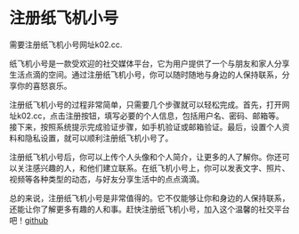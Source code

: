 # 注册纸飞机小号

需要注册纸飞机小号网址k02.cc.

纸飞机小号是一款受欢迎的社交媒体平台，它为用户提供了一个与朋友和家人分享生活点滴的空间。通过注册纸飞机小号，你可以随时随地与身边的人保持联系，分享你的喜怒哀乐。

注册纸飞机小号的过程非常简单，只需要几个步骤就可以轻松完成。首先，打开网址k02.cc，点击注册按钮，填写必要的个人信息，包括用户名、密码、邮箱等。接下来，按照系统提示完成验证步骤，如手机验证或邮箱验证。最后，设置个人资料和隐私设置，就可以顺利注册纸飞机小号了。

注册纸飞机小号后，你可以上传个人头像和个人简介，让更多的人了解你。你还可以关注感兴趣的人，和他们建立联系。在纸飞机小号上，你可以发表文字、照片、视频等各种类型的动态，与好友分享生活中的点点滴滴。

总的来说，注册纸飞机小号是非常值得的。它不仅能够让你和身边的人保持联系，还能让你了解更多有趣的人和事。赶快注册纸飞机小号，加入这个温馨的社交平台吧！[github](https://github.com)